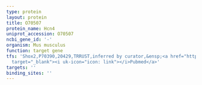 ```yaml
---
type: protein
layout: protein
title: O70507
protein_name: Hcn4
uniprot_accession: O70507
ncbi_gene_id: '-'
organism: Mus musculus
function: target gene
tfs: 'Shox2,P70390,20429,TRRUST,inferred by curator,&ensp;<a href="https://www.ncbi.nlm.nih.gov/pubmed/?term=26138475%5Buid%5D"
  target="_blank"><i uk-icon="icon: link"></i>Pubmed</a>'
targets: ''
binding_sites: ''
---
```

